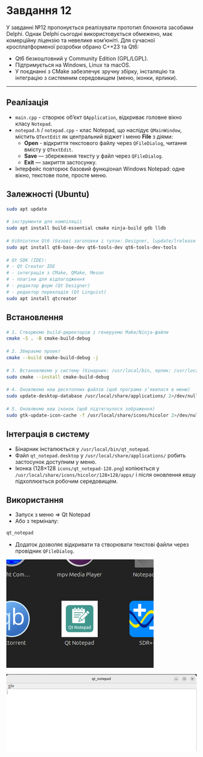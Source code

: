 # Завдання 12

У завданні №12 пропонується реалізувати прототип блокнота засобами Delphi.
Однак Delphi сьогодні використовується обмежено, має комерційну ліцензію та невелике комʼюніті.
Для сучасної кросплатформеної розробки обрано C++23 та Qt6:
- Qt6 безкоштовний у Community Edition (GPL/LGPL).
- Підтримується на Windows, Linux та macOS.
- У поєднанні з CMake забезпечує зручну збірку, інсталяцію та інтеграцію з системним середовищем (меню, іконки, ярлики).

---

## Реалізація

- `main.cpp` - створює об’єкт `QApplication`, відкриває головне вікно класу `Notepad`.
- `notepad.h` / `notepad.cpp` - клас Notepad, що наслідує `QMainWindow`, містить `QTextEdit` як центральний віджет і меню **File** з діями:
  - **Open** - відкриття текстового файлу через `QFileDialog`, читання вмісту у `QTextEdit`.
  - **Save** — збереження тексту у файл через `QFileDialog`.
  - **Exit** — закриття застосунку.
- Інтерфейс повторює базовий функціонал Windows Notepad: одне вікно, текстове поле, просте меню.

## Залежності (Ubuntu)

```bash
sudo apt update

# інструменти для компіляції
sudo apt install build-essential cmake ninja-build gdb lldb

# бібліотеки Qt6 (базові заголовки і тулзи: Designer, lupdate/lrelease тощо)
sudo apt install qt6-base-dev qt6-tools-dev qt6-tools-dev-tools

# Qt SDK (IDE):
# - Qt Creator IDE
# - інтеграція з CMake, QMake, Meson
# - плагіни для відлагодження
# - редактор форм (Qt Designer)
# - редактор перекладів (Qt Linguist)
sudo apt install qtcreator
```

## Встановлення

```bash
# 1. Створюємо build-директорію і генеруємо Make/Ninja-файли
cmake -S . -B cmake-build-debug

# 2. Збираємо проект
cmake --build cmake-build-debug -j

# 3. Встановлюємо у систему (бінарник: /usr/local/bin, ярлик: /usr/local/share/applications, іконки: /usr/local/share/icons)
sudo cmake --install cmake-build-debug

# 4. Оновлюємо кеш десктопних файлів (щоб програма з’явилася в меню)
sudo update-desktop-database /usr/local/share/applications/ 2>/dev/null || true

# 5. Оновлюємо кеш іконок (щоб підтягнулося зображення)
sudo gtk-update-icon-cache -f /usr/local/share/icons/hicolor 2>/dev/null || true
```

## Інтеграція в систему

- Бінарник інсталюється у `/usr/local/bin/qt_notepad`.
- Файл `qt_notepad.desktop` у `/usr/local/share/applications/` робить застосунок доступним у меню.
- Іконка (128×128 `icons/qt_notepad-128.png`) копіюється у `/usr/local/share/icons/hicolor/128×128/apps/` і після оновлення кешу підхоплюється робочим середовищем.

## Використання

- Запуск з меню => Qt Notepad
- Або з терміналу:

```bash
qt_notepad
```

- Додаток дозволяє відкривати та створювати текстові файли через провідник `QFileDialog`.

![2025-09-25_02-17-24.png](screenshots/2025-09-25_02-17-24.png)

![2025-09-25_02-18-06.png](screenshots/2025-09-25_02-18-06.png)
